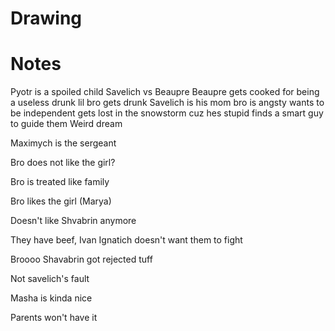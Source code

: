 # Drawing

# Notes
Pyotr is a spoiled child
Savelich vs Beaupre
Beaupre gets cooked for being a useless drunk
lil bro gets drunk
Savelich is his mom
bro is angsty wants to be independent 
gets lost in the snowstorm cuz hes stupid
finds a smart guy to guide them
Weird dream

Maximych is the sergeant

Bro does not like the girl?

Bro is treated like family

Bro likes the girl (Marya)

Doesn't like Shvabrin anymore

They have beef, Ivan Ignatich doesn't want them to fight

Broooo Shavabrin got rejected tuff

Not savelich's fault

Masha is kinda nice

Parents won't have it


